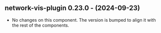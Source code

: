   ## network-vis-plugin 0.23.0 - (2024-09-23)
  
  * No changes on this component. The version is bumped to align it
    with the rest of the components.
